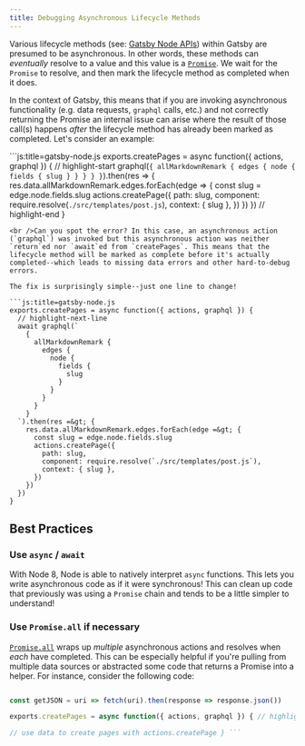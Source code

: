 ```yaml
---
title: Debugging Asynchronous Lifecycle Methods
---
```


Various lifecycle methods (see: [Gatsby Node APIs](/docs/node-apis/)) within Gatsby are presumed to be asynchronous. In other words, these methods can *eventually* resolve to a value and this value is a [`Promise`](https://developer.mozilla.org/en-US/docs/Web/JavaScript/Reference/Global_Objects/Promise). We wait for the `Promise` to resolve, and then mark the lifecycle method as completed when it does.

In the context of Gatsby, this means that if you are invoking asynchronous functionality (e.g. data requests, `graphql` calls, etc.) and not correctly returning the Promise an internal issue can arise where the result of those call(s) happens *after* the lifecycle method has already been marked as completed. Let's consider an example:

```js:title=gatsby-node.js exports.createPages = async function({ actions, graphql }) { // highlight-start graphql(`{
      allMarkdownRemark {
        edges {
          node {
            fields {
              slug
            }
          }
        }
      }
    }`).then(res => { res.data.allMarkdownRemark.edges.forEach(edge => { const slug = edge.node.fields.slug actions.createPage({ path: slug, component: require.resolve(`./src/templates/post.js`), context: { slug }, }) }) }) // highlight-end }

    <br />Can you spot the error? In this case, an asynchronous action (`graphql`) was invoked but this asynchronous action was neither `return`ed nor `await`ed from `createPages`. This means that the lifecycle method will be marked as complete before it's actually completed--which leads to missing data errors and other hard-to-debug errors.
    
    The fix is surprisingly simple--just one line to change!
    
    ```js:title=gatsby-node.js
    exports.createPages = async function({ actions, graphql }) {
      // highlight-next-line
      await graphql(`
        {
          allMarkdownRemark {
            edges {
              node {
                fields {
                  slug
                }
              }
            }
          }
        }
      `).then(res =&gt; {
        res.data.allMarkdownRemark.edges.forEach(edge =&gt; {
          const slug = edge.node.fields.slug
          actions.createPage({
            path: slug,
            component: require.resolve(`./src/templates/post.js`),
            context: { slug },
          })
        })
      })
    }
    

## Best Practices

### Use `async` / `await`

With Node 8, Node is able to natively interpret `async` functions. This lets you write asynchronous code as if it were synchronous! This can clean up code that previously was using a `Promise` chain and tends to be a little simpler to understand!

### Use `Promise.all` if necessary

[`Promise.all`](https://developer.mozilla.org/en-US/docs/Web/JavaScript/Reference/Global_Objects/Promise/all) wraps up *multiple* asynchronous actions and resolves when *each* have completed. This can be especially helpful if you're pulling from multiple data sources or abstracted some code that returns a Promise into a helper. For instance, consider the following code:

```js:title=gatsby-node.js const fetch = require("node-fetch")

const getJSON = uri => fetch(uri).then(response => response.json())

exports.createPages = async function({ actions, graphql }) { // highlight-start const [pokemonData, rickAndMortyData] = await Promise.all([ getJSON("https://some-rest-api.com/pokemon"), getJSON("https://some-rest-api.com/rick-and-morty"), ]) // highlight-end

// use data to create pages with actions.createPage } ```